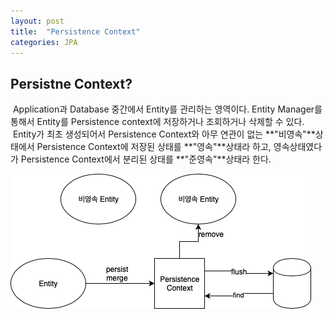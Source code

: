 ```yaml
---
layout: post
title:  "Persistence Context"
categories: JPA
---
```


Persistne Context?
---
&nbsp;Application과 Database 중간에서 Entity를 관리하는 영역이다. Entity Manager를 통해서 Entity를 Persistence context에 저장하거나 조회하거나 삭제할 수 있다.  
&nbsp;Entity가 최초 생성되어서 Persistence Context와 아무 연관이 없는 **"비영속"**상태에서 Persistence Context에 저장된 상태를 **"영속"**상태라 하고, 영속상태였다가 Persistence Context에서 분리된 상태를 **"준영속"**상태라 한다.   

![Persistence Context](/images/JPA01-01.png)
